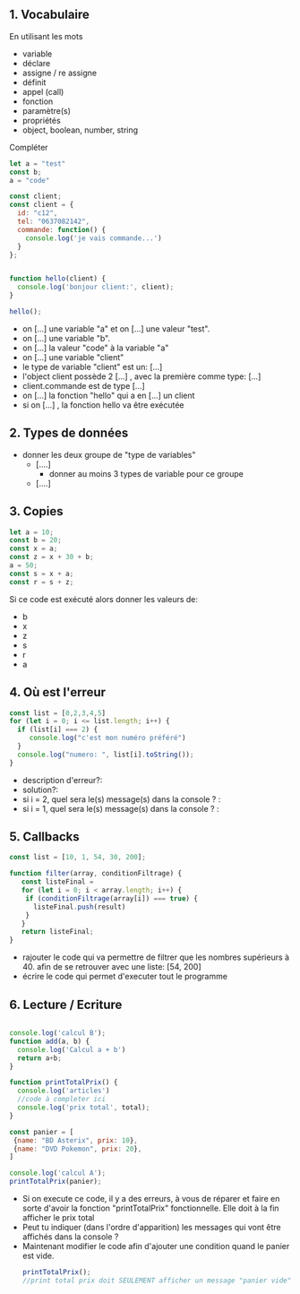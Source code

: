 
## 1.  Vocabulaire

En utilisant les mots 

- variable
- déclare
- assigne / re assigne
- définit
- appel (call)
- fonction
- paramètre(s)
- propriétés
- object, boolean, number, string

Compléter

```javascript
let a = "test"
const b;
a = "code"

const client;
const client = {
  id: "c12",
  tel: "0637082142",
  commande: function() {
    console.log('je vais commande...')
  }
};


function hello(client) {
  console.log('bonjour client:', client);
}

hello();
```


- on  [...] une variable "a" et on [...] une valeur "test".
- on [...] une variable "b".
- on [...] la valeur "code" à la variable "a"
- on [...] une variable "client"
- le type de variable "client" est un: [...]
- l'object client possède 2 [...] , avec la première comme type: [...]
- client.commande  est de type  [...]
- on [...] la fonction "hello" qui a en [...] un client
- si on [...] , la fonction hello va être exécutée

## 2.  Types de données

- donner les deux groupe de "type de variables"
	- [....]
		- donner au moins 3 types de variable pour ce groupe
	- [....]

## 3. Copies

```javascript
let a = 10;
const b = 20;
const x = a;
const z = x + 30 + b;
a = 50;
const s = x + a;
const r = s + z;
```
Si ce code est exécuté alors donner les valeurs de:
- b 
- x
- z
- s
- r
- a

## 4. Où est l'erreur

```javascript
const list = [0,2,3,4,5]
for (let i = 0; i <= list.length; i++) {
  if (list[i] === 2) {
     console.log("c'est mon numéro préféré")
  }
  console.log("numero: ", list[i].toString());
}
```

- description d'erreur?: 
- solution?: 
- si i = 2, quel sera le(s) message(s) dans la console ? :
- si i = 1, quel sera le(s) message(s) dans la console ? :

## 5. Callbacks

```javascript
const list = [10, 1, 54, 30, 200];

function filter(array, conditionFiltrage) {
   const listeFinal = 
   for (let i = 0; i < array.length; i++) {
	if (conditionFiltrage(array[i]) === true) {
	  listeFinal.push(result) 
	}
   }
   return listeFinal;
}
```

- rajouter le code qui va permettre de filtrer que les nombres supérieurs à 40. afin de se retrouver avec une liste: [54, 200]
- écrire le code qui permet d'executer tout le programme

## 6. Lecture / Ecriture


```javascript

console.log('calcul B');
function add(a, b) {
  console.log('Calcul a + b')
  return a+b;
}

function printTotalPrix() {
  console.log('articles')
  //code à completer ici
  console.log('prix total', total);
}

const panier = [
 {name: "BD Asterix", prix: 10},
 {name: "DVD Pokemon", prix: 20},
]

console.log('calcul A');
printTotalPrix(panier);
```

- Si on execute ce code, il y a des erreurs, à vous de réparer et faire en sorte d'avoir la fonction "printTotalPrix" fonctionnelle. Elle doit à la fin afficher le prix total 
- Peut tu indiquer (dans l'ordre d'apparition) les messages qui vont être affichés dans la console ?
- Maintenant modifier le code afin d'ajouter une condition quand le panier est vide.
	```javascript
	printTotalPrix();
	//print total prix doit SEULEMENT afficher un message "panier vide"
	  
	```
